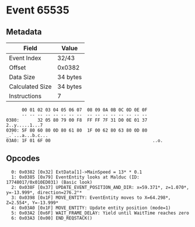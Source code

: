 # Event 65535

## Metadata

| Field           | Value    |
|-----------------|----------|
| Event Index     | 32/43    |
| Offset          | 0x0382   |
| Data Size       | 34 bytes |
| Calculated Size | 34 bytes |
| Instructions    | 7        |

```
      00 01 02 03 04 05 06 07  08 09 0A 0B 0C 0D 0E 0F
      -- -- -- -- -- -- -- --  -- -- -- -- -- -- -- --
0380:       32 05 80 79 00 F8  FF FF 7F 31 D0 0E 01 37    2..y.....1...7
0390: 5F 80 60 80 0D 80 61 80  1F 00 62 80 63 80 0D 80  _.`...a...b.c...
03A0: 1F 01 6F 00                                       ..o.            
```

## Opcodes

```
  0: 0x0382 [0x32] ExtData[1]->MainSpeed = 13* * 0.1
  1: 0x0385 [0x79] EventEntity looks at Malduc (ID: 17748017/0x010ED031) (Basic look)
  2: 0x038F [0x37] UPDATE_EVENT_POSITION_AND_DIR: x=59.371*, z=1.070*, y=-13.999*, direction=276.2°*
  3: 0x0398 [0x1F] MOVE_ENTITY: EventEntity moves to X=64.298*, Z=2.554*, Y=-13.999*
  4: 0x03A0 [0x1F] MOVE_ENTITY: Update entity position (mode=1)
  5: 0x03A2 [0x6F] WAIT_FRAME_DELAY: Yield until WaitTime reaches zero
  6: 0x03A3 [0x00] END_REQSTACK()
```
